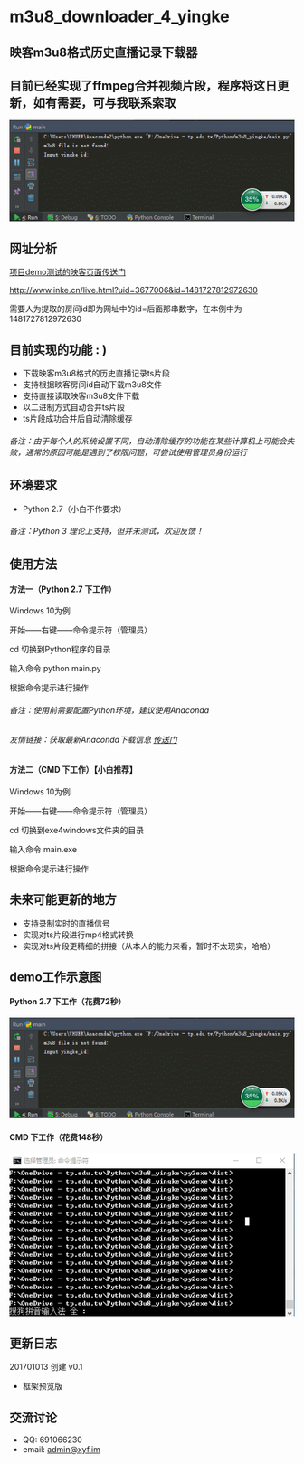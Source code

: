 # m3u8_downloader_4_yingke
## 映客m3u8格式历史直播记录下载器
## 目前已经实现了ffmpeg合并视频片段，程序将这日更新，如有需要，可与我联系索取
![demo_gif](/img/demo4python.gif)

网址分析
------------
[项目demo测试的映客页面传送门](http://www.inke.cn/live.html?uid=3677006&id=1481727812972630)

http://www.inke.cn/live.html?uid=3677006&id=1481727812972630

需要人为提取的房间id即为网址中的id=后面那串数字，在本例中为1481727812972630

目前实现的功能 : )
------------
- 下载映客m3u8格式的历史直播记录ts片段
- 支持根据映客房间id自动下载m3u8文件
- 支持直接读取映客m3u8文件下载
- 以二进制方式自动合并ts片段
- ts片段成功合并后自动清除缓存

###### 备注：由于每个人的系统设置不同，自动清除缓存的功能在某些计算机上可能会失败，通常的原因可能是遇到了权限问题，可尝试使用管理员身份运行

环境要求
------------
- Python 2.7（小白不作要求）

###### 备注：Python 3 理论上支持，但并未测试，欢迎反馈！


使用方法
------------

#### 方法一（Python 2.7 下工作）
Windows 10为例

开始——右键——命令提示符（管理员）

cd 切换到Python程序的目录

输入命令 python main.py

根据命令提示进行操作

###### 备注：使用前需要配置Python环境，建议使用Anaconda
###### 友情链接：获取最新Anaconda下载信息 [传送门](https://www.continuum.io/downloads)

#### 方法二（CMD 下工作）【小白推荐】
Windows 10为例

开始——右键——命令提示符（管理员）

cd 切换到exe4windows文件夹的目录

输入命令 main.exe

根据命令提示进行操作

未来可能更新的地方
----------
- 支持录制实时的直播信号
- 实现对ts片段进行mp4格式转换
- 实现对ts片段更精细的拼接（从本人的能力来看，暂时不太现实，哈哈）

demo工作示意图
-----------

#### Python 2.7 下工作（花费72秒）
![demo_gif](/img/demo4python.gif)

#### CMD 下工作（花费148秒）
![demo_gif](/img/demo4cmd.gif)

更新日志
-----------
201701013 创建 v0.1

- 框架预览版

交流讨论
----------
- QQ: 691066230
- email: admin@xyf.im
